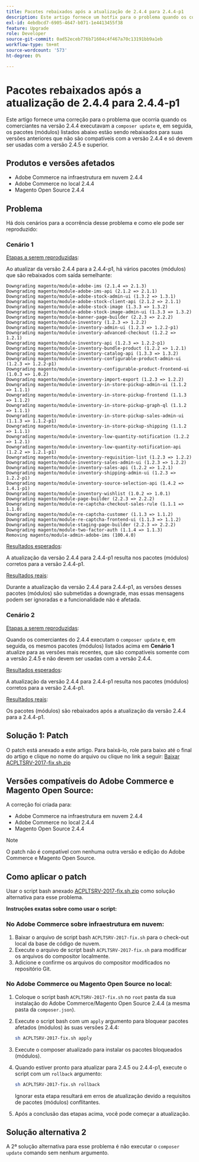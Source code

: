 ```yaml
---
title: Pacotes rebaixados após a atualização de 2.4.4 para 2.4.4-p1
description: Este artigo fornece um hotfix para o problema quando os comerciantes na versão 2.4.4 executam o comando "composer update" e, em seguida, os pacotes (módulos) listados abaixo são rebaixados para suas versões anteriores que não são compatíveis com a versão 2.4.4 e só devem ser usados com a versão 2.4.5 e superior.
exl-id: 4ebdbcd7-6905-4647-b071-1e4413455f38
feature: Upgrade
role: Developer
source-git-commit: 0ad52eceb776b71604c4f467a70c13191bb9a1eb
workflow-type: tm+mt
source-wordcount: '573'
ht-degree: 0%

---
```


# Pacotes rebaixados após a atualização de 2.4.4 para 2.4.4-p1

Este artigo fornece uma correção para o problema que ocorria quando os comerciantes na versão 2.4.4 executavam a `composer update` e, em seguida, os pacotes (módulos) listados abaixo estão sendo rebaixados para suas versões anteriores que não são compatíveis com a versão 2.4.4 e só devem ser usadas com a versão 2.4.5 e superior.

## Produtos e versões afetados

* Adobe Commerce na infraestrutura em nuvem 2.4.4
* Adobe Commerce no local 2.4.4
* Magento Open Source 2.4.4

## Problema

Há dois cenários para a ocorrência desse problema e como ele pode ser reproduzido:

### Cenário 1

<u>Etapas a serem reproduzidas</u>:

Ao atualizar da versão 2.4.4 para a 2.4.4-p1, há vários pacotes (módulos) que são rebaixados com saída semelhante:

```text
Downgrading magento/module-adobe-ims (2.1.4 => 2.1.3)
Downgrading magento/module-adobe-ims-api (2.1.2 => 2.1.1)
Downgrading magento/module-adobe-stock-admin-ui (1.3.2 => 1.3.1)
Downgrading magento/module-adobe-stock-client-api (2.1.2 => 2.1.1)
Downgrading magento/module-adobe-stock-image (1.3.3 => 1.3.2)
Downgrading magento/module-adobe-stock-image-admin-ui (1.3.3 => 1.3.2)
Downgrading magento/module-banner-page-builder (2.2.3 => 2.2.2)
Downgrading magento/module-inventory (1.2.3 => 1.2.2)
Downgrading magento/module-inventory-admin-ui (1.2.3 => 1.2.2-p1)
Downgrading magento/module-inventory-advanced-checkout (1.2.2 => 1.2.1)
Downgrading magento/module-inventory-api (1.2.3 => 1.2.2-p1)
Downgrading magento/module-inventory-bundle-product (1.2.2 => 1.2.1)
Downgrading magento/module-inventory-catalog-api (1.3.3 => 1.3.2)
Downgrading magento/module-inventory-configurable-product-admin-ui (1.2.3 => 1.2.2-p1)
Downgrading magento/module-inventory-configurable-product-frontend-ui (1.0.3 => 1.0.2)
Downgrading magento/module-inventory-import-export (1.2.3 => 1.2.2)
Downgrading magento/module-inventory-in-store-pickup-admin-ui (1.1.2 => 1.1.1)
Downgrading magento/module-inventory-in-store-pickup-frontend (1.1.3 => 1.1.2)
Downgrading magento/module-inventory-in-store-pickup-graph-ql (1.1.2 => 1.1.1)
Downgrading magento/module-inventory-in-store-pickup-sales-admin-ui (1.1.3 => 1.1.2-p1)
Downgrading magento/module-inventory-in-store-pickup-shipping (1.1.2 => 1.1.1)
Downgrading magento/module-inventory-low-quantity-notification (1.2.2 => 1.2.1)
Downgrading magento/module-inventory-low-quantity-notification-api (1.2.2 => 1.2.1-p1)
Downgrading magento/module-inventory-requisition-list (1.2.3 => 1.2.2)
Downgrading magento/module-inventory-sales-admin-ui (1.2.3 => 1.2.2)
Downgrading magento/module-inventory-sales-api (1.2.2 => 1.2.1)
Downgrading magento/module-inventory-shipping-admin-ui (1.2.3 => 1.2.2-p1)
Downgrading magento/module-inventory-source-selection-api (1.4.2 => 1.4.1-p1)
Downgrading magento/module-inventory-wishlist (1.0.2 => 1.0.1)
Downgrading magento/module-page-builder (2.2.3 => 2.2.2)
Downgrading magento/module-re-captcha-checkout-sales-rule (1.1.1 => 1.1.0)
Downgrading magento/module-re-captcha-customer (1.1.3 => 1.1.2)
Downgrading magento/module-re-captcha-frontend-ui (1.1.3 => 1.1.2)
Downgrading magento/module-staging-page-builder (2.2.3 => 2.2.2)
Downgrading magento/module-two-factor-auth (1.1.4 => 1.1.3)
Removing magento/module-admin-adobe-ims (100.4.0)
```

<u>Resultados esperados</u>:

A atualização da versão 2.4.4 para 2.4.4-p1 resulta nos pacotes (módulos) corretos para a versão 2.4.4-p1.

<u>Resultados reais</u>:

Durante a atualização da versão 2.4.4 para 2.4.4-p1, as versões desses pacotes (módulos) são submetidas a downgrade, mas essas mensagens podem ser ignoradas e a funcionalidade não é afetada.

### Cenário 2

<u>Etapas a serem reproduzidas</u>:

Quando os comerciantes do 2.4.4 executam o `composer update` e, em seguida, os mesmos pacotes (módulos) listados acima em **Cenário 1** atualize para as versões mais recentes, que são compatíveis somente com a versão 2.4.5 e não devem ser usadas com a versão 2.4.4.

<u>Resultados esperados</u>:

A atualização da versão 2.4.4 para 2.4.4-p1 resulta nos pacotes (módulos) corretos para a versão 2.4.4-p1.

<u>Resultados reais</u>:

Os pacotes (módulos) são rebaixados após a atualização da versão 2.4.4 para a 2.4.4-p1.

## Solução 1: Patch

O patch está anexado a este artigo. Para baixá-lo, role para baixo até o final do artigo e clique no nome do arquivo ou clique no link a seguir: [Baixar ACPLTSRV-2017-fix.sh.zip](assets/ACPLTSRV-2017-fix.sh.zip)

## Versões compatíveis do Adobe Commerce e Magento Open Source:

A correção foi criada para:

* Adobe Commerce na infraestrutura em nuvem 2.4.4
* Adobe Commerce no local 2.4.4
* Magento Open Source 2.4.4

>[!NOTE]
>
>O patch não é compatível com nenhuma outra versão e edição do Adobe Commerce e Magento Open Source.

## Como aplicar o patch

Usar o script bash anexado [ACPLTSRV-2017-fix.sh.zip](assets/ACPLTSRV-2017-fix.sh.zip) como solução alternativa para esse problema.

**Instruções exatas sobre como usar o script:**

### No Adobe Commerce sobre infraestrutura em nuvem:

1. Baixar o arquivo de script bash `ACPLTSRV-2017-fix.sh` para o check-out local da base de código de nuvem.
1. Execute o arquivo de script bash `ACPLTSRV-2017-fix.sh` para modificar os arquivos do compositor localmente.
1. Adicione e confirme os arquivos do compositor modificados no repositório Git.

### No Adobe Commerce ou Magento Open Source no local:

1. Coloque o script bash `ACPLTSRV-2017-fix.sh` no `root` pasta da sua instalação do Adobe Commerce/Magento Open Source 2.4.4 (a mesma pasta da `composer.json`).
1. Execute o script bash com um `apply` argumento para bloquear pacotes afetados (módulos) às suas versões 2.4.4:

   ```bash
   sh ACPLTSRV-2017-fix.sh apply
   ```

1. Execute o composer atualizado para instalar os pacotes bloqueados (módulos).
1. Quando estiver pronto para atualizar para 2.4.5 ou 2.4.4-p1, execute o script com um `rollback` argumento:

   ```bash
   sh ACPLTSRV-2017-fix.sh rollback
   ```

   Ignorar esta etapa resultará em erros de atualização devido a requisitos de pacotes (módulos) conflitantes.
1. Após a conclusão das etapas acima, você pode começar a atualização.

## Solução alternativa 2

A 2ª solução alternativa para esse problema é não executar o `composer update` comando sem nenhum argumento.
